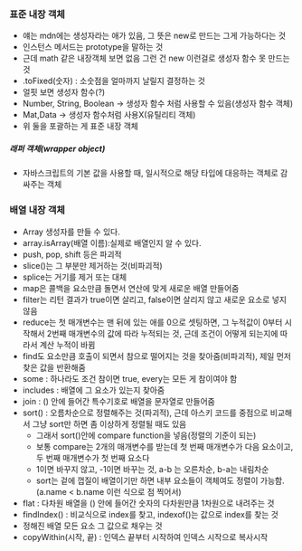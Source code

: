 ### 표준 내장 객체

- 얘는 mdn에는 생성자라는 애가 있음, 그 뜻은 new로 만드는 그게 가능하다는 것
- 인스턴스 메서드는 prototype을 말하는 것
- 근데 math 같은 내장객체 보면 없음 그런 건 new 이런걸로 생성자 함수 못 만드는 것
- .toFixed(숫자) : 소숫점을 얼마까지 날릴지 결정하는 것
- 얼핏 보면 생성자 함수(?)
- Number, String, Boolean -> 생성자 함수 처럼 사용할 수 있음(생성자 함수 객체)
- Mat,Data -> 생성자 함수처럼 사용X(유틸리티 객체)
- 위 둘을 포괄하는 게 표준 내장 객체

##### 래퍼 객체(wrapper object)

- 자바스크립트의 기본 값을 사용할 때, 일시적으로 해당 타입에 대응하는 객체로 감싸주는 객체

### 배열 내장 객체

- Array 생성자를 만들 수 있다.
- array.isArray(배열 이름):실제로 배열인지 알 수 있다.
- push, pop, shift 등은 파괴적
- slice()는 그 부분만 제거하는 것(비파괴적)
- splice는 거기를 제거 또는 대체
- map은 콜백을 요소만큼 돌면서 연산에 맞게 새로운 배열 만들어줌
- filter는 리턴 결과가 true이면 살리고, false이면 살리지 않고 새로운 요소로 넣지 않음
- reduce는 첫 매개변수는 맨 뒤에 있는 애를 0으로 셋팅하면, 그 누적값이 0부터 시작해서 2번째 매개변수의 값에 따라 누적되는 것, 근데 조건이 어떻게 되는지에 따라서 계산 누적이 바뀜
- find도 요소만큼 호출이 되면서 참으로 떨어지는 것을 찾아줌(비파괴적), 제일 먼저 찾은 값을 반환해줌
- some : 하나라도 조건 참이면 true, every는 모든 게 참이여야 함
- includes : 배열에 그 요소가 있는지 찾아줌
- join : () 안에 들어간 특수기호로 배열을 문자열로 만들어줌
- sort() : 오름차순으로 정렬해주는 것(파괴적), 근데 아스키 코드를 중점으로 비교해서 그냥 sort만 하면 좀 이상하게 정렬될 때도 있음
  - 그래서 sort()안에 compare function을 넣음(정렬의 기준이 되는)
  - 보통 compare는 2개의 매개변수를 받는데 첫 번째 매개변수가 다음 요소이고, 두 번째 매개변수가 첫 번째 요소다
  - 1이면 바꾸지 않고, -1이면 바꾸는 것, a-b 는 오른차순, b-a는 내림차순
  - sort는 겉에 껍질이 배열이기만 하면 내부 요소들이 객체여도 정렬이 가능함.(a.name < b.name 이런 식으로 점 찍어서)
- flat : 다차원 배열을 () 안에 들어간 숫자의 다차원만큼 1차원으로 내려주는 것
- findIndex() : 비교식으로 index를 찾고, indexof()는 값으로 index를 찾는 것
- 정해진 배열 모든 요소 그 값으로 채우는 것
- copyWithin(시작, 끝) : 인덱스 끝부터 시작하여 인덱스 시작으로 복사시작
